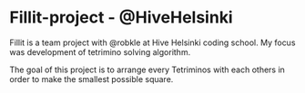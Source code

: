 # Fillit-project - @HiveHelsinki

Fillit is a team project with @robkle at Hive Helsinki coding school. My focus was development of tetrimino solving algorithm. 

The goal of this project is to arrange every Tetriminos with each others in order to make the smallest possible square.
